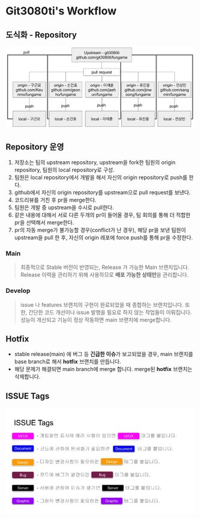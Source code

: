 # Git3080ti's Workflow

## 도식화 - Repository  
![repository_structure](./image/repository_structure.png)  

## Repository 운영  
1. 저장소는 팀의 upstream repository, upstream을 fork한 팀원의 origin repository, 팀원의 local repository로 구성. 
2. 팀원은 local repository에서 개발을 해서 자신의 origin repository로 push를 한다. 
3. github에서 자신의 origin repository를 upstream으로 pull request를 보낸다. 
4. 코드리뷰를 거친 후 pr을 merge한다. 
5. 팀원은 개발 중 upstream을 수시로 pull한다. 
6. 같은 내용에 대해서 서로 다른 두개의 pr이 들어올 경우, 팀 회의를 통해 더 적합한 pr을 선택해서 merge한다. 
7. pr의 자동 merge가 불가능할 경우(conflict가 난 경우), 해당 pr을 보낸 팀원이 upstream을 pull 한 후, 자신의 origin 레포에 force push를 통해 pr을 수정한다. 

### Main
>최종적으로 Stable 버전이 반영되는, Release 가 가능한 Main 브랜치입니다.
>Release 이력을 관리하기 위해 사용하므로 **배포 가능한 상태만**을 관리합니다.

### Develop
>issue 나 features 브랜치의 구현이 완료되었을 때 종합하는 브랜치입니다. 
>또한, 간단한 코드 개선이나 issue 발행을 필요로 하지 않는 작업들이 이뤄집니다. 
>성능이 개선되고 기능이 정상 작동하면 main 브랜치에 merge합니다.

## Hotfix
- stable release(main) 에 버그 등 **긴급한 이슈**가 보고되었을 경우, main 브랜치를 base branch로 해서 **hotfix** 브랜치를 만듭니다.  
- 해당 문제가 해결되면 main branch에 merge 합니다. 
merge된 **hotfix** 브랜치는 삭제합니다. 

## ISSUE Tags  
![repository_structure](./image/issue_tags.jpg)  
